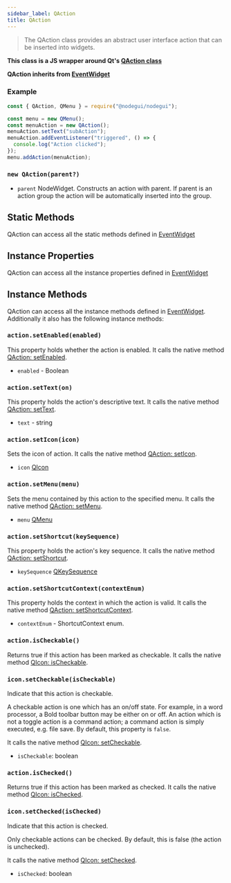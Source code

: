 ```yaml
---
sidebar_label: QAction
title: QAction
---
```


> The QAction class provides an abstract user interface action that can be inserted into widgets.

**This class is a JS wrapper around Qt's [QAction class](https://doc.qt.io/qt-5/qaction.html)**

**QAction inherits from [EventWidget](api/EventWidget.md)**

### Example

```javascript
const { QAction, QMenu } = require("@nodegui/nodegui");

const menu = new QMenu();
const menuAction = new QAction();
menuAction.setText("subAction");
menuAction.addEventListener("triggered", () => {
  console.log("Action clicked");
});
menu.addAction(menuAction);
```

### `new QAction(parent?)`

- `parent` NodeWidget. Constructs an action with parent. If parent is an action group the action will be automatically inserted into the group.

## Static Methods

QAction can access all the static methods defined in [EventWidget](api/EventWidget.md)

## Instance Properties

QAction can access all the instance properties defined in [EventWidget](api/EventWidget.md)

## Instance Methods

QAction can access all the instance methods defined in [EventWidget](api/EventWidget.md). Additionally it also has the following instance methods:

### `action.setEnabled(enabled)`

This property holds whether the action is enabled. It calls the native method [QAction: setEnabled](https://doc.qt.io/qt-5/qaction.html#enabled-prop).

- `enabled` - Boolean

### `action.setText(on)`

This property holds the action's descriptive text. It calls the native method [QAction: setText](https://doc.qt.io/qt-5/qaction.html#text-prop).

- `text` - string

### `action.setIcon(icon)`

Sets the icon of action. It calls the native method [QAction: setIcon](https://doc.qt.io/qt-5/qaction.html#icon-prop).

- `icon` [QIcon](api/QIcon.md)

### `action.setMenu(menu)`

Sets the menu contained by this action to the specified menu. It calls the native method [QAction: setMenu](https://doc.qt.io/qt-5/qaction.html#setMenu).

- `menu` [QMenu](api/QMenu.md)

### `action.setShortcut(keySequence)`

This property holds the action's key sequence. It calls the native method [QAction: setShortcut](https://doc.qt.io/qt-5/qaction.html#shortcut-prop).

- `keySequence` [QKeySequence](api/QKeySequence.md)

### `action.setShortcutContext(contextEnum)`

This property holds the context in which the action is valid. It calls the native method [QAction: setShortcutContext](https://doc.qt.io/qt-5/qaction.html#shortcutContext-prop).

- `contextEnum` - ShortcutContext enum.

### `action.isCheckable()`

Returns true if this action has been marked as checkable. It calls the native method [QIcon: isCheckable](https://doc.qt.io/qt-5/qaction.html#checkable-prop).

### `icon.setCheckable(isCheckable)`

Indicate that this action is checkable.

A checkable action is one which has an on/off state. For example, in a word processor, a Bold toolbar button may be either on or off. An action which is not a toggle action is a command action; a command action is simply executed, e.g. file save. By default, this property is `false`.


It calls the native method [QIcon: setCheckable](https://doc.qt.io/qt-5/qaction.html#checkable-prop).

- `isCheckable`: boolean

### `action.isChecked()`

Returns true if this action has been marked as checked. It calls the native method [QIcon: isChecked](https://doc.qt.io/qt-5/qaction.html#checked-prop).

### `icon.setChecked(isChecked)`

Indicate that this action is checked.

Only checkable actions can be checked. By default, this is false (the action is unchecked).

It calls the native method [QIcon: setChecked](https://doc.qt.io/qt-5/qaction.html#checkable-prop).

- `isChecked`: boolean